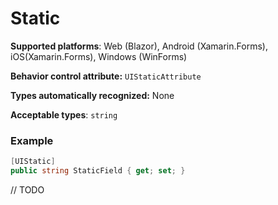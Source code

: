 # Static

**Supported platforms**: Web (Blazor), Android (Xamarin.Forms), iOS(Xamarin.Forms), Windows (WinForms)

**Behavior control attribute:**  `UIStaticAttribute`

**Types automatically recognized:** None

**Acceptable types**: `string`

###  Example
```csharp
[UIStatic]
public string StaticField { get; set; }
```

// TODO